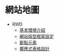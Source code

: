 # 網站地圖

- RWD
  - [基本環境介紹](/rwd/setting.md)
  - [網站版型框架設定](/rwd/basic-template.md)
  - [斷點元素](/rwd/break-point-element.md)
  - [響應式表格設計](/rwd/table.md)
